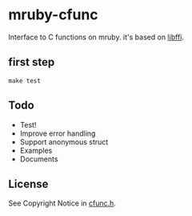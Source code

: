 # mruby-cfunc

Interface to C functions on mruby. it's based on [libffi](http://sourceware.org/libffi/).


## first step

    make test


## Todo

* Test!
* Improve error handling
* Support anonymous struct
* Examples
* Documents


## License

See Copyright Notice in [cfunc.h](https://github.com/mobiruby/mruby-cfunc/blob/master/include/cfunc.h).

